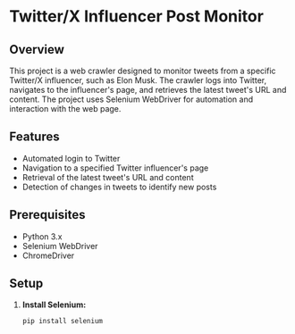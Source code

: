 # Twitter/X Influencer Post Monitor

## Overview

This project is a web crawler designed to monitor tweets from a specific Twitter/X influencer, such as Elon Musk. The crawler logs into Twitter, navigates to the influencer's page, and retrieves the latest tweet's URL and content. The project uses Selenium WebDriver for automation and interaction with the web page.

## Features

- Automated login to Twitter
- Navigation to a specified Twitter influencer's page
- Retrieval of the latest tweet's URL and content
- Detection of changes in tweets to identify new posts

## Prerequisites

- Python 3.x
- Selenium WebDriver
- ChromeDriver

## Setup

1. **Install Selenium:**
   ```sh
   pip install selenium
